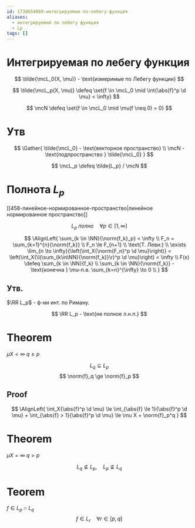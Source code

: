 ```yaml
---
id: 1738654869-интегрируемая-по-лебегу-функция
aliases:
  - интегрируемая по лебегу функция
  - Lp
tags: []
---
```

# Интегрируемая по лебегу функция

$$
\tilde{\mcL_0(X, \mu)} - \text{измеримые по Лебегу функции}
$$

$$
\tilde{\mcL_p(X, \mu)} \defeq \set{f \in \mcL_0 \mid \int{\abs{f}^p \d \mu} < \infty}
$$

$$
\mcN \defeq \set{f \in \mcL_0 \mid \mu(f \neq 0) = 0}
$$

# Утв

$$
\Gather{
\tilde{\mcL_0} - \text{векторное пространство} \\
\mcN - \text{подпространство } \tilde{\mcL_0}
}
$$

$$
\mcL_p \defeq \tilde{L_p} / \mcN
$$

# Полнота $L_p$

[[458-линейное-нормированное-пространство|линейное нормированное пространство]]

$$
L_p\ полно \quad \forall p \in [1, \infty]
$$

$$
\AlignLeft{
\sum_{k \in \NN}{\norm{f_k}_p} < \infty \\
F_n = \sum_{k=1}^{n}{\norm{f_k}} \\
F_n \le F_{n+1} \\
\text{Т. Леви:} \\
\exists \lim_{n \to \infty}{\left(\int_X{\norm{F_n}^p \d \mu}\right)}
= \left(\int_X{\l(\sum_{k\in\NN}{\norm{f_k}}\r)^p \d \mu}\right)
< \infty \\
F(x) \defeq \sum_{k \in \NN}{f_k} \\
\sum_{k \in \NN}{\norm{f_k}} - \text{конечна } \mu-п.в.
\sum_{k=n}^{\infty} \to 0 \\
}
$$

## Утв.

$\RR L_p$ - ф-ии инт. по Риману.

$$
\RR L_p - \text{не полное л.н.п.}
$$

# Theorem

$\mu X < \infty$
$q \ge p$

$$
L_q \subseteq L_p
$$
$$
\norm{f}_q \ge \norm{f}_p
$$

## Proof

$$
\AlignLeft{
\int_X{\abs{f}^p \d \mu} \le \int_{\abs{f} \le 1}{\abs{f}^p \d \mu} + \int_{\abs{f} > 1}{\abs{f}^p \d \mu} \le \mu X + \norm{f}_p^q
}
$$

# Theorem

$\mu X = \infty$
$q > p$

$$
L_q \not\subseteq L_p, \quad L_p \not\subseteq L_q
$$

# Teorem

$f \in L_p \cap L_q$
$$
f \in L_r \quad \forall r \in [p,q]
$$
